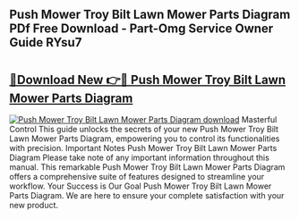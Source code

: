 ## Push Mower Troy Bilt Lawn Mower Parts Diagram PDf Free Download - Part-Omg Service Owner Guide RYsu7

# <h2><a href="http://dfhfhx.blite.top/?on=Push+Mower+Troy+Bilt+Lawn+Mower+Parts+Diagram">🔗Download New 👉🔴 Push Mower Troy Bilt Lawn Mower Parts Diagram</a></h2>

[![Push Mower Troy Bilt Lawn Mower Parts Diagram download](https://i.imgur.com/lujVjoI.png)](http://dfhfhx.blite.top/?on=Push+Mower+Troy+Bilt+Lawn+Mower+Parts+Diagram)
Masterful Control This guide unlocks the secrets of your new Push Mower Troy Bilt Lawn Mower Parts Diagram, empowering you to control its functionalities with precision. Important Notes Push Mower Troy Bilt Lawn Mower Parts Diagram Please take note of any important information throughout this manual. This remarkable Push Mower Troy Bilt Lawn Mower Parts Diagram offers a comprehensive suite of features designed to streamline your workflow. Your Success is Our Goal Push Mower Troy Bilt Lawn Mower Parts Diagram. We are here to ensure your complete satisfaction with your new product.
